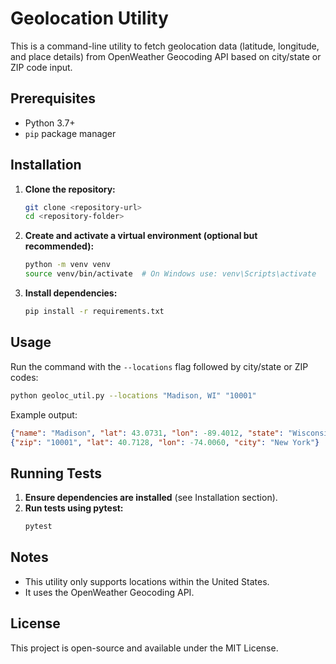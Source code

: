 # Geolocation Utility

This is a command-line utility to fetch geolocation data (latitude, longitude, and place details) from OpenWeather Geocoding API based on city/state or ZIP code input.

## Prerequisites
- Python 3.7+
- `pip` package manager

## Installation

1. **Clone the repository:**
   ```sh
   git clone <repository-url>
   cd <repository-folder>
   ```

2. **Create and activate a virtual environment (optional but recommended):**
   ```sh
   python -m venv venv
   source venv/bin/activate  # On Windows use: venv\Scripts\activate
   ```

3. **Install dependencies:**
   ```sh
   pip install -r requirements.txt
   ```

## Usage
Run the command with the `--locations` flag followed by city/state or ZIP codes:
```sh
python geoloc_util.py --locations "Madison, WI" "10001"
```
Example output:
```json
{"name": "Madison", "lat": 43.0731, "lon": -89.4012, "state": "Wisconsin"}
{"zip": "10001", "lat": 40.7128, "lon": -74.0060, "city": "New York"}
```

## Running Tests
1. **Ensure dependencies are installed** (see Installation section).
2. **Run tests using pytest:**
   ```sh
   pytest
   ```

## Notes
- This utility only supports locations within the United States.
- It uses the OpenWeather Geocoding API.

## License
This project is open-source and available under the MIT License.

